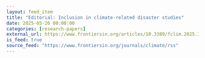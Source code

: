```yaml
---
layout: feed_item
title: "Editorial: Inclusion in climate-related disaster studies"
date: 2025-05-26 00:00:00
categories: [research-papers]
external_url: https://www.frontiersin.org/articles/10.3389/fclim.2025.1623663
is_feed: true
source_feed: "https://www.frontiersin.org/journals/climate/rss"
---
```



